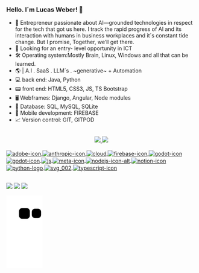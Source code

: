 ### Hello. I´m Lucas Weber! 👋


- 🔭 Entrepreneur passionate about AI—grounded technologies in respect for the tech that got us here. I track the rapid progress of AI and its interaction with humans  in business workplaces and it´s constant tide change. But I promise, Together, we’ll get there.
- 🌱 Looking for an entry- level opportunity in ICT  
- 🛠 Operating system:Mostly Brain, Linux, Windows and all that can be learned.
- 🌎 | A.I . SaaS . LLM´s . ~generative~ + Automation  
- 💻 back end: Java, Python 
- 📟 front end: HTML5, CSS3, JS, TS Bootstrap
- 🖥 Webframes: Django, Angular, Node modules 
- 📂 Database: SQL, MySQL, SQLite 
- 📱 Mobile development: FIREBASE 
- 📈 Version control: GIT, GITPOD
##
<div align="center">
  <a href="https://github.com/narak94/my_self">
  <img height="150em" src="https://github-readme-stats.vercel.app/api?username=Lucas_Weber&show_icons=true&theme=dracula&include_all_commits=true&count_private=true"/>
  <img height="150em" src="https://github-readme-stats.vercel.app/api/top-langs/?username=priflores&layout=compact&langs_count=7&theme=dracula"/>
</div>
  <div style="display: inline_block"><br>
   
 <img align="center" alt="adobe-icon" height="30" width="40" src="https://raw.githubusercontent.com/narak94/My_Self/refs/heads/main/Display_icons_svg/adobe-icon.svg?token=GHSAT0AAAAAADMJZTV4O7EOQTWVCXF3M4A62HAI6UQ">

<img align="center" alt="anthropic-icon" height="30" width="40" src="https://raw.githubusercontent.com/narak94/My_Self/refs/heads/main/Display_icons_svg/anthropic-icon.svg?token=GHSAT0AAAAAADMJZTV52NVOP5U3WVV5UCLU2HAI7EQ">

<img align="center" alt="cloud" height="30" width="40" src="https://raw.githubusercontent.com/narak94/My_Self/refs/heads/main/Display_icons_svg/cloud.svg?token=GHSAT0AAAAAADMJZTV4HMB3REJZCX33DO2C2HAI7YA">

<img align="center" alt="firebase-icon" height="30" width="40" src="https://raw.githubusercontent.com/narak94/My_Self/refs/heads/main/Display_icons_svg/firebase-icon.svg?token=GHSAT0AAAAAADMJZTV537JNAQET4ETCZXEE2HAI76A">

<img align="center" alt="godot-icon" height="30" width="40" src="https://raw.githubusercontent.com/narak94/My_Self/refs/heads/main/Display_icons_svg/godot-icon.svg?token=GHSAT0AAAAAADMJZTV42BDTHTUMF3NR63XY2HAJACQ">

<img align="center" alt="godot-icon" height="30" width="40" src="https://raw.githubusercontent.com/narak94/My_Self/refs/heads/main/Display_icons_svg/godot-icon.svg?token=GHSAT0AAAAAADMJZTV42BDTHTUMF3NR63XY2HAJACQ">

<img align="center" alt="js" height="30" width="40" src="https://raw.githubusercontent.com/narak94/My_Self/refs/heads/main/Display_icons_svg/js.svg?token=GHSAT0AAAAAADMJZTV4NZZDRBXBVSM3K4BW2HAJANA">

<img align="center" alt="meta-icon" height="30" width="40" src="https://raw.githubusercontent.com/narak94/My_Self/refs/heads/main/Display_icons_svg/meta-icon.svg?token=GHSAT0AAAAAADMJZTV5VCGAQVQOC5E7SWVM2HAJA2Q">

<img align="center" alt="nodejs-icon-alt" height="30" width="40" src="https://raw.githubusercontent.com/narak94/My_Self/refs/heads/main/Display_icons_svg/nodejs-icon-alt.svg?token=GHSAT0AAAAAADMJZTV5HO6BZPXLKTGNOBXM2HAJA7A">

<img align="center" alt="notion-icon" height="30" width="40" src="https://raw.githubusercontent.com/narak94/My_Self/refs/heads/main/Display_icons_svg/notion-icon.svg?token=GHSAT0AAAAAADMJZTV5MHVIEZHTSATGOFOC2HAJBLA">

<img align="center" alt="python-logo" height="30" width="40" src="https://raw.githubusercontent.com/narak94/My_Self/refs/heads/main/Display_icons_svg/python-logo.svg?token=GHSAT0AAAAAADMJZTV5KHSDO7AAEXUVQ3NM2HAJBQQ">

<img align="center" alt="svg_002" height="30" width="40" src="https://raw.githubusercontent.com/narak94/My_Self/refs/heads/main/Display_icons_svg/svg_002.svg?token=GHSAT0AAAAAADMJZTV4WIROW357C5Y3TPNW2HAJBXQ">

<img align="center" alt="typescript-icon" height="30" width="40" src="https://raw.githubusercontent.com/narak94/My_Self/refs/heads/main/Display_icons_svg/typescript-icon.svg?token=GHSAT0AAAAAADMJZTV4DJGTIKHEAHVRVSZO2HAJB5Q">

  
</div>
<br>
 <div> 
  
  <a href="https://www.instagram.com/priyflores/" target="_blank"><img src="https://img.shields.io/badge/-Instagram-%23E4405F?style=for-the-badge&logo=instagram&logoColor=white" target="_blank"></a>
  <a href= "mailto:pri_256@hotmail.com"><img src="https://img.shields.io/badge/Microsoft_Outlook-0078D4?style=for-the-badge&logo=microsoft-outlook&logoColor=white" target= "_blank"></a>
  <a href="https://www.linkedin.com/in/priscila-flores-45682bb6/" target="_blank"><img src="https://img.shields.io/badge/-LinkedIn-%230077B5?style=for-the-badge&logo=linkedin&logoColor=white" target="_blank"></a> 
   
  ![Snake gif](https://github.com/PriFlores/PriFlores/blob/main/github-contribution-grid-snake.svg)
  </div>

